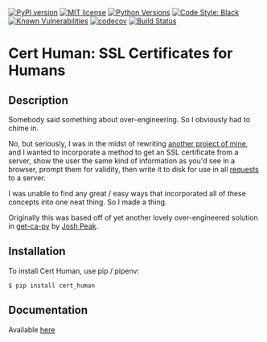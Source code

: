 [![PyPI version](https://badge.fury.io/py/cert-human.svg)](https://badge.fury.io/py/cert-human)
[![MIT license](https://img.shields.io/badge/License-MIT-blue.svg)](https://lbesson.mit-license.org/)
[![Python Versions](https://img.shields.io/pypi/pyversions/cert-human.svg)](https://pypi.org/project/cert-human/)
[![Code Style: Black](https://img.shields.io/badge/code%20style-black-000000.svg)](https://github.com/ambv/black)
[![Known Vulnerabilities](https://snyk.io/test/github/lifehackjim/cert_human/badge.svg?targetFile=requirements.txt)](https://snyk.io/test/github/lifehackjim/cert_human?targetFile=requirements.txt)
[![codecov](https://codecov.io/gh/lifehackjim/cert_human/branch/master/graph/badge.svg)](https://codecov.io/gh/lifehackjim/cert_human)
[![Build Status](https://travis-ci.org/lifehackjim/cert_human.svg?branch=master)](https://travis-ci.org/lifehackjim/cert_human)

Cert Human: SSL Certificates for Humans
=======================================

Description
-----------

Somebody said something about over-engineering. So I obviously had to chime in.

No, but seriously, I was in the midst of rewriting [another project of mine](https://github.com/tanium/pytan), and I
wanted to incorporate a method to get an SSL certificate from a server, show the user the same kind of information as
you'd see in a browser, prompt them for validity, then write it to disk for use in
all [requests](http://docs.python-requests.org/en/master/) to a server.

I was unable to find any great / easy ways that incorporated all of these concepts into one neat thing. So I made a
thing.

Originally this was based off of yet another lovely over-engineered solution
in [get-ca-py](https://github.com/neozenith/get-ca-py) by [Josh Peak](https://github.com/neozenith).


Installation
------------

To install Cert Human, use pip / pipenv:

``` {.sourceCode .bash}
$ pip install cert_human
```

Documentation
-------------

Available [here](https://cert-human.readthedocs.io/en/latest/)
